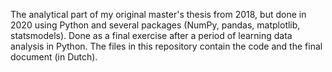 The analytical part of my original master's thesis from 2018, but done in 2020 using Python and several packages (NumPy, pandas, matplotlib, statsmodels). Done as a final exercise after a period of learning data analysis in Python. The files in this repository contain the code and the final document (in Dutch).
